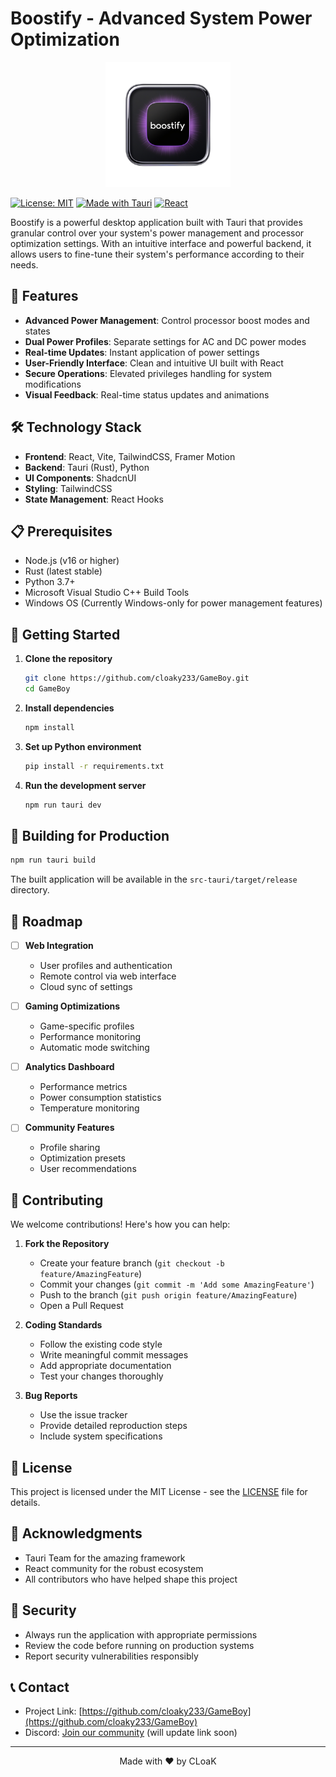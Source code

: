 # Boostify - Advanced System Power Optimization

<p align="center">
  <img src="src-tauri\icons\Square310x310Logo.png" alt="Boostify Logo" width="200"/>
</p>

[![License: MIT](https://img.shields.io/badge/License-MIT-yellow.svg)](https://opensource.org/licenses/MIT)
[![Made with Tauri](https://img.shields.io/badge/Made%20with-Tauri-purple.svg)](https://tauri.app/)
[![React](https://img.shields.io/badge/React-20232A?style=flat&logo=react&logoColor=61DAFB)](https://reactjs.org/)

Boostify is a powerful desktop application built with Tauri that provides granular control over your system's power management and processor optimization settings. With an intuitive interface and powerful backend, it allows users to fine-tune their system's performance according to their needs.

## 🚀 Features

- **Advanced Power Management**: Control processor boost modes and states
- **Dual Power Profiles**: Separate settings for AC and DC power modes
- **Real-time Updates**: Instant application of power settings
- **User-Friendly Interface**: Clean and intuitive UI built with React
- **Secure Operations**: Elevated privileges handling for system modifications
- **Visual Feedback**: Real-time status updates and animations

## 🛠️ Technology Stack

- **Frontend**: React, Vite, TailwindCSS, Framer Motion
- **Backend**: Tauri (Rust), Python
- **UI Components**: ShadcnUI
- **Styling**: TailwindCSS
- **State Management**: React Hooks

## 📋 Prerequisites

- Node.js (v16 or higher)
- Rust (latest stable)
- Python 3.7+
- Microsoft Visual Studio C++ Build Tools
- Windows OS (Currently Windows-only for power management features)

## 🚀 Getting Started

1. **Clone the repository**
   ```bash
   git clone https://github.com/cloaky233/GameBoy.git
   cd GameBoy
   ```

2. **Install dependencies**
   ```bash
   npm install
   ```

3. **Set up Python environment**
   ```bash
   pip install -r requirements.txt
   ```

4. **Run the development server**
   ```bash
   npm run tauri dev
   ```

## 🔨 Building for Production

```bash
npm run tauri build
```

The built application will be available in the `src-tauri/target/release` directory.

## 🎯 Roadmap

- [ ] **Web Integration**
  - User profiles and authentication
  - Remote control via web interface
  - Cloud sync of settings

- [ ] **Gaming Optimizations**
  - Game-specific profiles
  - Performance monitoring
  - Automatic mode switching

- [ ] **Analytics Dashboard**
  - Performance metrics
  - Power consumption statistics
  - Temperature monitoring

- [ ] **Community Features**
  - Profile sharing
  - Optimization presets
  - User recommendations

## 🤝 Contributing

We welcome contributions! Here's how you can help:

1. **Fork the Repository**
   - Create your feature branch (`git checkout -b feature/AmazingFeature`)
   - Commit your changes (`git commit -m 'Add some AmazingFeature'`)
   - Push to the branch (`git push origin feature/AmazingFeature`)
   - Open a Pull Request

2. **Coding Standards**
   - Follow the existing code style
   - Write meaningful commit messages
   - Add appropriate documentation
   - Test your changes thoroughly

3. **Bug Reports**
   - Use the issue tracker
   - Provide detailed reproduction steps
   - Include system specifications

## 📝 License

This project is licensed under the MIT License - see the [LICENSE](LICENSE) file for details.

## 🙏 Acknowledgments

- Tauri Team for the amazing framework
- React community for the robust ecosystem
- All contributors who have helped shape this project

## 🔐 Security

- Always run the application with appropriate permissions
- Review the code before running on production systems
- Report security vulnerabilities responsibly

## 📞 Contact

- Project Link: [https://github.com/cloaky233/GameBoy](https://github.com/cloaky233/GameBoy)
- Discord: [Join our community](#) (will update link soon)

---

<p align="center">Made with ❤️ by CLoaK</p>

